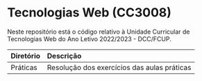 # Tecnologias Web (CC3008)
Neste repositório está o código relativo à Unidade Curricular de Tecnologias Web do Ano Letivo 2022/2023 - DCC/FCUP.

| Diretório | Descrição |
| :-------- | :---------------------------------------------------------------------------------------- |
| Práticas | Resolução dos exercícios das aulas práticas |
